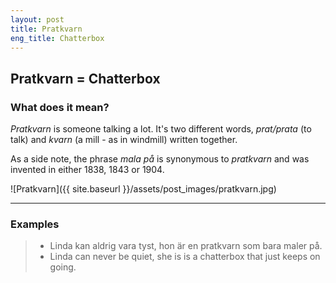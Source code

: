 ```yaml
---
layout: post
title: Pratkvarn
eng_title: Chatterbox
---
```

Pratkvarn = Chatterbox
----

### What does it mean?

*Pratkvarn* is someone talking a lot. It's two different words, *prat/prata* (to talk) and *kvarn* (a mill - as in windmill) written together.

As a side note, the phrase *mala på* is synonymous to *pratkvarn* and was invented in either 1838, 1843 or 1904.

![Pratkvarn]({{ site.baseurl }}/assets/post_images/pratkvarn.jpg)

----

### Examples

> * Linda kan aldrig vara tyst, hon är en pratkvarn som bara maler på.
> * Linda can never be quiet, she is is a chatterbox that just keeps on going.


